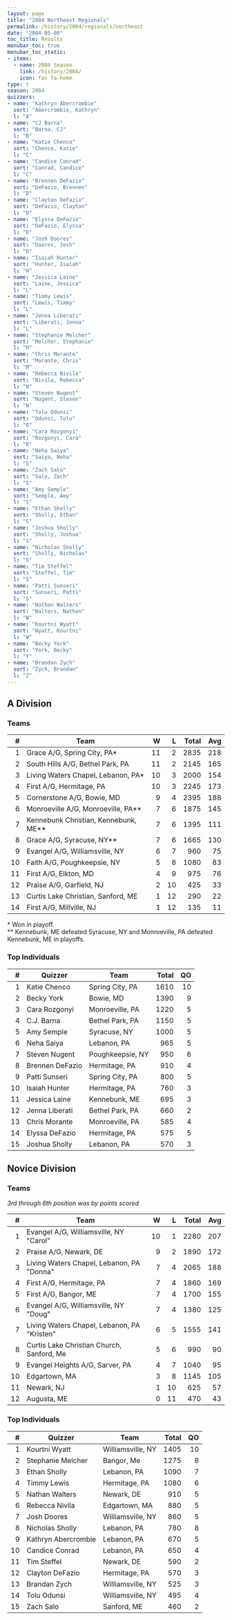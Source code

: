 ```yaml
---
layout: page
title: "2004 Northeast Regionals"
permalink: /history/2004/regionals/northeast
date: "2004-05-08"
toc_title: Results
menubar_toc: true
menubar_toc_static:
- items:
  - name: 2004 Season
    link: /history/2004/
    icon: fas fa-home
type: t
season: 2004
quizzers:
- name: "Kathryn Abercrombie"
  sort: "Abercrombie, Kathryn"
  l: "A"
- name: "CJ Barna"
  sort: "Barna, CJ"
  l: "B"
- name: "Katie Chenco"
  sort: "Chenco, Katie"
  l: "C"
- name: "Candice Conrad"
  sort: "Conrad, Candice"
  l: "C"
- name: "Brennen DeFazio"
  sort: "DeFazio, Brennen"
  l: "D"
- name: "Clayton DeFazio"
  sort: "DeFazio, Clayton"
  l: "D"
- name: "Elyssa DeFazio"
  sort: "DeFazio, Elyssa"
  l: "D"
- name: "Josh Doores"
  sort: "Doores, Josh"
  l: "D"
- name: "Isaiah Hunter"
  sort: "Hunter, Isaiah"
  l: "H"
- name: "Jessica Laine"
  sort: "Laine, Jessica"
  l: "L"
- name: "Timmy Lewis"
  sort: "Lewis, Timmy"
  l: "L"
- name: "Jenna Liberati"
  sort: "Liberati, Jenna"
  l: "L"
- name: "Stephanie Melcher"
  sort: "Melcher, Stephanie"
  l: "M"
- name: "Chris Morante"
  sort: "Morante, Chris"
  l: "M"
- name: "Rebecca Nivila"
  sort: "Nivila, Rebecca"
  l: "N"
- name: "Steven Nugent"
  sort: "Nugent, Steven"
  l: "N"
- name: "Tolu Odunsi"
  sort: "Odunsi, Tolu"
  l: "O"
- name: "Cara Rozgonyi"
  sort: "Rozgonyi, Cara"
  l: "R"
- name: "Neha Saiya"
  sort: "Saiya, Neha"
  l: "S"
- name: "Zach Salo"
  sort: "Salo, Zach"
  l: "S"
- name: "Amy Semple"
  sort: "Semple, Amy"
  l: "S"
- name: "Ethan Sholly"
  sort: "Sholly, Ethan"
  l: "S"
- name: "Joshua Sholly"
  sort: "Sholly, Joshua"
  l: "S"
- name: "Nicholas Sholly"
  sort: "Sholly, Nicholas"
  l: "S"
- name: "Tim Steffel"
  sort: "Steffel, Tim"
  l: "S"
- name: "Patti Sunseri"
  sort: "Sunseri, Patti"
  l: "S"
- name: "Nathan Walters"
  sort: "Walters, Nathan"
  l: "W"
- name: "Kourtni Wyatt"
  sort: "Wyatt, Kourtni"
  l: "W"
- name: "Becky York"
  sort: "York, Becky"
  l: "Y"
- name: "Brandan Zych"
  sort: "Zych, Brandan"
  l: "Z"
---
```


## A Division

### Teams

|    # | Team                                 |    W |    L | Total |  Avg |
| ---: | ------------------------------------ | ---: | ---: | ----: | ---: |
|    1 | Grace A/G, Spring City, PA*          |   11 |    2 |  2835 |  218 |
|    2 | South Hills A/G, Bethel Park, PA     |   11 |    2 |  2145 |  165 |
|    3 | Living Waters Chapel, Lebanon, PA*   |   10 |    3 |  2000 |  154 |
|    4 | First A/G, Hermitage, PA             |   10 |    3 |  2245 |  173 |
|    5 | Cornerstone A/G, Bowie, MD           |    9 |    4 |  2395 |  188 |
|    6 | Monroeville A/G, Monroeville, PA**   |    7 |    6 |  1875 |  145 |
|    7 | Kennebunk Christian, Kennebunk, ME** |    7 |    6 |  1395 |  111 |
|    8 | Grace A/G, Syracuse, NY**            |    7 |    6 |  1665 |  130 |
|    9 | Evangel A/G, Williamsville, NY       |    6 |    7 |   960 |   75 |
|   10 | Faith A/G, Poughkeepsie, NY          |    5 |    8 |  1080 |   83 |
|   11 | First A/G, Elkton, MD                |    4 |    9 |   975 |   76 |
|   12 | Praise A/G, Garfield, NJ             |    2 |   10 |   425 |   33 |
|   13 | Curtis Lake Christian, Sanford, ME   |    1 |   12 |   290 |   22 |
|   14 | First A/G, Millville, NJ             |    1 |   12 |   135 |   11 |

\* Won in playoff.\
\*\* Kennebunk, ME defeated Syracuse, NY and Monroeville, PA defeated Kennebunk, ME in playoffs.

### Top Individuals

|    # | Quizzer         | Team             | Total |   QO |
| ---: | --------------- | ---------------- | ----: | ---: |
|    1 | Katie Chenco    | Spring City, PA  |  1610 |   10 |
|    2 | Becky York      | Bowie, MD        |  1390 |    9 |
|    3 | Cara Rozgonyi   | Monroeville, PA  |  1220 |    5 |
|    4 | C.J. Barna      | Bethel Park, PA  |  1150 |    5 |
|    5 | Amy Semple      | Syracuse, NY     |  1000 |    5 |
|    6 | Neha Saiya      | Lebanon, PA      |   965 |    5 |
|    7 | Steven Nugent   | Poughkeepsie, NY |   950 |    6 |
|    8 | Brennen DeFazio | Hermitage, PA    |   910 |    4 |
|    9 | Patti Sunseri   | Spring City, PA  |   800 |    5 |
|   10 | Isaiah Hunter   | Hermitage, PA    |   760 |    3 |
|   11 | Jessica Laine   | Kennebunk, ME    |   695 |    3 |
|   12 | Jenna Liberati  | Bethel Park, PA  |   660 |    2 |
|   13 | Chris Morante   | Monroeville, PA  |   585 |    4 |
|   14 | Elyssa DeFazio  | Hermitage, PA    |   575 |    5 |
|   15 | Joshua Sholly   | Lebanon, PA      |   570 |    3 |

## Novice Division

### Teams

*3rd through 6th position was by points scored*

|    # | Team                                        |    W |    L | Total |  Avg |
| ---: | ------------------------------------------- | ---: | ---: | ----: | ---: |
|    1 | Evangel A/G, Williamsville, NY "Carol"      |   10 |    1 |  2280 |  207 |
|    2 | Praise A/G, Newark, DE                      |    9 |    2 |  1890 |  172 |
|    3 | Living Waters Chapel, Lebanon, PA "Donna"   |    7 |    4 |  2065 |  188 |
|    4 | First A/G, Hermitage, PA                    |    7 |    4 |  1860 |  169 |
|    5 | First A/G, Bangor, ME                       |    7 |    4 |  1700 |  155 |
|    6 | Evangel A/G, Williamsville, NY "Doug"       |    7 |    4 |  1380 |  125 |
|    7 | Living Waters Chapel, Lebanon, PA "Kristen" |    6 |    5 |  1555 |  141 |
|    8 | Curtis Lake Christian Church, Sanford, Me   |    5 |    6 |   990 |   90 |
|    9 | Evangel Heights A/G, Sarver, PA             |    4 |    7 |  1040 |   95 |
|   10 | Edgartown, MA                               |    3 |    8 |  1145 |  105 |
|   11 | Newark, NJ                                  |    1 |   10 |   625 |   57 |
|   12 | Augusta, ME                                 |    0 |   11 |   470 |   43 |

### Top Individuals

|    # | Quizzer             | Team              | Total |   QO |
| ---: | ------------------- | ----------------- | ----: | ---: |
|    1 | Kourtni Wyatt       | Williamsville, NY |  1405 |   10 |
|    2 | Stephanie Melcher   | Bangor, Me        |  1275 |    8 |
|    3 | Ethan Sholly        | Lebanon, PA       |  1090 |    7 |
|    4 | Timmy Lewis         | Hermitage, PA     |  1080 |    6 |
|    5 | Nathan Walters      | Newark, DE        |   910 |    5 |
|    6 | Rebecca Nivila      | Edgartown, MA     |   880 |    5 |
|    7 | Josh Doores         | Williamsville, NY |   860 |    5 |
|    8 | Nicholas Sholly     | Lebanon, PA       |   780 |    8 |
|    9 | Kathryn Abercrombie | Lebanon, PA       |   670 |    5 |
|   10 | Candice Conrad      | Lebanon, PA       |   650 |    4 |
|   11 | Tim Steffel         | Newark, DE        |   590 |    2 |
|   12 | Clayton DeFazio     | Hermitage, PA     |   570 |    3 |
|   13 | Brandan Zych        | Williamsville, NY |   525 |    3 |
|   14 | Tolu Odunsi         | Williamsville, NY |   495 |    4 |
|   15 | Zach Salo           | Sanford, ME       |   460 |    2 |